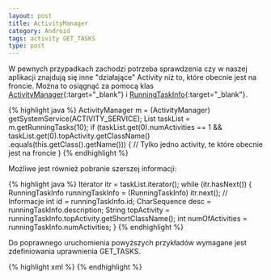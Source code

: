 ```yaml
---
layout: post
title: ActivityManager
category: Android
tags: activity GET_TASKS
type: post
---
```

W pewnych przypadkach zachodzi potrzeba sprawdzenia czy w naszej aplikacji znajdują się inne "działające" Activity niż to, które obecnie jest na froncie. Można to osiągnąć za pomocą klas [ActivityManager](http://developer.android.com/reference/android/app/ActivityManager.html){:target="_blank"} i [RunningTaskInfo](http://developer.android.com/reference/android/app/ActivityManager.RunningTaskInfo.html){:target="_blank"}.

{% highlight java %}
ActivityManager m = (ActivityManager) getSystemService(ACTIVITY_SERVICE);
List<RunningTaskInfo> taskList = m.getRunningTasks(10);
if (taskList.get(0).numActivities == 1 && taskList.get(0).topActivity.getClassName()
		.equals(this.getClass().getName())) {
	// Tylko jedno activity, te które obecnie jest na froncie
}
{% endhighlight %}

Możliwe jest również pobranie szerszej informacji:

{% highlight java %}
Iterator<RunningTaskInfo> itr = taskList.iterator();
while (itr.hasNext()) {
	RunningTaskInfo runningTaskInfo = (RunningTaskInfo) itr.next();
	// Informacje
	int id = runningTaskInfo.id;
	CharSequence desc = runningTaskInfo.description;
	String topActivity = runningTaskInfo.topActivity.getShortClassName();
	int numOfActivities = runningTaskInfo.numActivities;
}
{% endhighlight %}

Do poprawnego uruchomienia powyższych przykładów wymagane jest zdefiniowania uprawnienia GET_TASKS.

{% highlight xml %}
<uses-permission android:name="android.permission.GET_TASKS"/>
{% endhighlight %}
